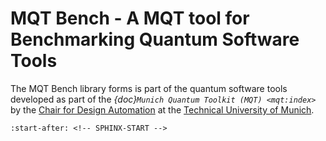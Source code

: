 # MQT Bench - A MQT tool for Benchmarking Quantum Software Tools

The MQT Bench library forms is part of the quantum software tools developed as part of the _{doc}`Munich Quantum Toolkit (MQT) <mqt:index>`_ by the [Chair for Design Automation](https://www.cda.cit.tum.de/) at the [Technical University of Munich](https://www.tum.de/).

```{include} ../README.md
:start-after: <!-- SPHINX-START -->
```
